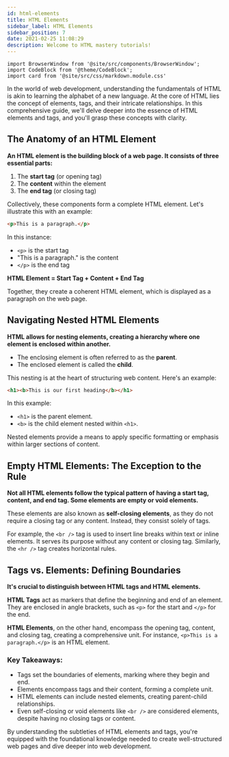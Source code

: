 ```yaml
---
id: html-elements
title: HTML Elements
sidebar_label: HTML Elements
sidebar_position: 7
date: 2021-02-25 11:08:29
description: Welcome to HTML mastery tutorials!
---
```


```mdx-code-block
import BrowserWindow from '@site/src/components/BrowserWindow';
import CodeBlock from '@theme/CodeBlock';
import card from '@site/src/css/markdown.module.css'
```

In the world of web development, understanding the fundamentals of HTML is akin to learning the alphabet of a new language. At the core of HTML lies the concept of elements, tags, and their intricate relationships. In this comprehensive guide, we'll delve deeper into the essence of HTML elements and tags, and you'll grasp these concepts with clarity.

## The Anatomy of an HTML Element

**An HTML element is the building block of a web page. It consists of three essential parts:**

1. The **start tag** (or opening tag)
2. The **content** within the element
3. The **end tag** (or closing tag)

Collectively, these components form a complete HTML element. Let's illustrate this with an example:

```html
<p>This is a paragraph.</p>
```

In this instance:
- `<p>` is the start tag
- "This is a paragraph." is the content
- `</p>` is the end tag

**HTML Element = Start Tag + Content + End Tag**

Together, they create a coherent HTML element, which is displayed as a paragraph on the web page.

## Navigating Nested HTML Elements

**HTML allows for nesting elements, creating a hierarchy where one element is enclosed within another.**

- The enclosing element is often referred to as the **parent**.
- The enclosed element is called the **child**.

This nesting is at the heart of structuring web content. Here's an example:

```html
<h1><b>This is our first heading</b></h1>
```

In this example:
- `<h1>` is the parent element.
- `<b>` is the child element nested within `<h1>`.

Nested elements provide a means to apply specific formatting or emphasis within larger sections of content.

## Empty HTML Elements: The Exception to the Rule

**Not all HTML elements follow the typical pattern of having a start tag, content, and end tag. Some elements are empty or void elements.**

These elements are also known as **self-closing elements**, as they do not require a closing tag or any content. Instead, they consist solely of tags.

For example, the `<br />` tag is used to insert line breaks within text or inline elements. It serves its purpose without any content or closing tag. Similarly, the `<hr />` tag creates horizontal rules.

## Tags vs. Elements: Defining Boundaries

**It's crucial to distinguish between HTML tags and HTML elements.**

**HTML Tags** act as markers that define the beginning and end of an element. They are enclosed in angle brackets, such as `<p>` for the start and `</p>` for the end.

**HTML Elements**, on the other hand, encompass the opening tag, content, and closing tag, creating a comprehensive unit. For instance, `<p>This is a paragraph.</p>` is an HTML element.

### Key Takeaways:

- Tags set the boundaries of elements, marking where they begin and end.
- Elements encompass tags and their content, forming a complete unit.
- HTML elements can include nested elements, creating parent-child relationships.
- Even self-closing or void elements like `<br />` are considered elements, despite having no closing tags or content.

By understanding the subtleties of HTML elements and tags, you're equipped with the foundational knowledge needed to create well-structured web pages and dive deeper into web development.
